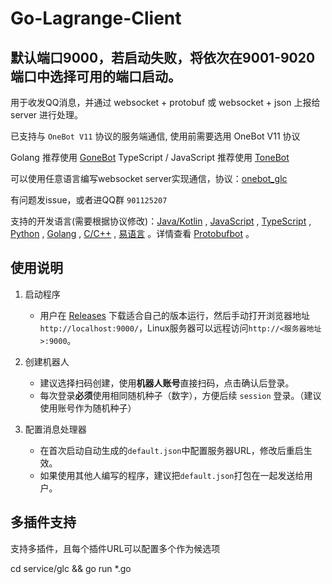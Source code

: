 # Go-Lagrange-Client

## 默认端口9000，若启动失败，将依次在9001-9020端口中选择可用的端口启动。

用于收发QQ消息，并通过 websocket + protobuf 或 websocket + json 上报给 server 进行处理。

已支持与 `OneBot V11` 协议的服务端通信, 使用前需要选用 OneBot V11 协议

Golang 推荐使用 [GoneBot](https://github.com/2mf8/GoneBot)
TypeScript / JavaScript 推荐使用 [ToneBot](https://github.com/2mf8/ToneBot)

可以使用任意语言编写websocket server实现通信，协议：[onebot_glc](https://github.com/2mf8/onebot_glc)

有问题发issue，或者进QQ群 `901125207`

支持的开发语言(需要根据协议修改)：[Java/Kotlin](https://github.com/protobufbot/spring-mirai-server) , [JavaScript](https://github.com/2mf8/TSPbBot) , [TypeScript](https://github.com/2mf8/TSPbBot/blob/master/src/demo/index.ts) , [Python](https://github.com/PHIKN1GHT/pypbbot/tree/main/pypbbot_examples) , [Golang](https://github.com/2mf8/GoPbBot/blob/master/test/bot_test.go) , [C/C++](https://github.com/ProtobufBot/cpp-pbbot/blob/main/src/event_handler/event_handler.cpp) , [易语言](https://github.com/protobufbot/pbbot_e_sdk) 。详情查看 [Protobufbot](https://github.com/ProtobufBot/ProtobufBot) 。

## 使用说明

1. 启动程序
    - 用户在 [Releases](https://github.com/ProtobufBot/Go-Mirai-Client/releases) 下载适合自己的版本运行，然后手动打开浏览器地址`http://localhost:9000/`，Linux服务器可以远程访问`http://<服务器地址>:9000`。

2. 创建机器人
    - 建议选择扫码创建，使用**机器人账号**直接扫码，点击确认后登录。
    - 每次登录**必须**使用相同随机种子（数字），方便后续 `session` 登录。（建议使用账号作为随机种子）

3. 配置消息处理器
    - 在首次启动自动生成的`default.json`中配置服务器URL，修改后重启生效。
    - 如果使用其他人编写的程序，建议把`default.json`打包在一起发送给用户。

## 多插件支持

支持多插件，且每个插件URL可以配置多个作为候选项

cd service/glc && go run *.go
